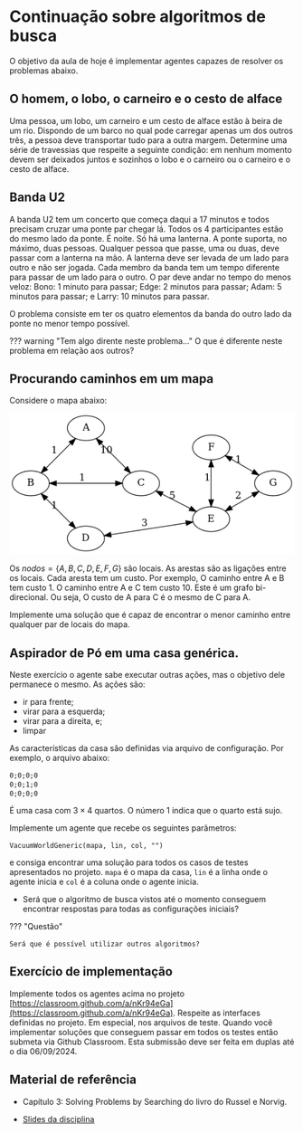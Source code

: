 # Continuação sobre algoritmos de busca

O objetivo da aula de hoje é implementar agentes capazes de resolver os problemas abaixo. 

## O homem, o lobo, o carneiro e o cesto de alface

Uma pessoa, um lobo, um carneiro e um cesto de alface estão à beira de
  um rio. Dispondo de um barco no qual pode carregar apenas um dos
  outros três, a pessoa deve transportar tudo para a outra margem.
  Determine uma série de travessias que respeite a seguinte condição:
  em nenhum momento devem ser deixados juntos e sozinhos o lobo e o
  carneiro ou o carneiro e o cesto de alface.

## Banda U2

A banda U2 tem um concerto que começa daqui a 17 minutos e
  todos precisam cruzar uma ponte par chegar lá. Todos os 4
  participantes estão do mesmo lado da ponte. É noite. Só
  há uma lanterna. A ponte suporta, no máximo, duas
  pessoas. Qualquer pessoa que passe, uma ou duas, deve passar com a
  lanterna na mão. A lanterna deve ser levada de um lado para outro
  e não ser jogada. Cada membro da banda tem um tempo diferente
  para passar de um lado para o outro. O par deve andar no tempo do
  menos veloz: Bono: 1 minuto para passar; Edge: 2 minutos para
  passar; Adam: 5 minutos para passar; e Larry: 10 minutos para
  passar.

O problema consiste em ter os quatro elementos da banda do outro lado
da ponte no menor tempo possível.

??? warning "Tem algo dirente neste problema..." 
    O que é diferente neste problema em relação aos outros?


<!--

## Cavalo e tabuleiro de xadrez

Considerando um tabuleiro de xadrez (`8x8`) com um
  único cavalo, quais os movimentos que o cavalo deve fazer para
  percorrer todas as posições do tabuleiro uma única vez e
  retornar ao ponto de partida?

## As 8 rainhas

Coloque oito rainhas em um tabuleiro de
  xadrez (`8x8` casas) de maneira que nenhuma rainha ameace
  outra, i.e., as rainhas não devem compartilhar colunas, linhas ou
  diagonais do tabuleiro.

-->

## Procurando caminhos em um mapa

Considere o mapa abaixo: 

![image](./img/grafo.png)

Os $nodos = \{A,B,C,D,E,F,G\}$ são locais. As arestas são as ligações entre os locais. Cada aresta tem um custo. Por exemplo, O caminho entre A e B tem custo 1. O caminho entre A e C tem custo 10. Este é um grafo bi-direcional. Ou seja, O custo de A para C é o mesmo de C para A.

Implemente uma solução que é capaz de encontrar o menor caminho entre qualquer par de locais do mapa. 

## Aspirador de Pó em uma casa genérica.

Neste exercício o agente sabe executar outras ações, mas o objetivo dele permanece o mesmo. As ações são: 

* ir para frente;
* virar para a esquerda;
* virar para a direita, e;
* limpar

As características da casa são definidas via arquivo de configuração. Por exemplo, o arquivo abaixo: 

```
0;0;0;0
0;0;1;0
0;0;0;0
```

É uma casa com $3 \times 4$ quartos. O número 1 indica que o quarto está sujo.

Implemente um agente que recebe os seguintes parâmetros: 

```
VacuumWorldGeneric(mapa, lin, col, "")
```

e consiga encontrar uma solução para todos os casos de testes apresentados no projeto. `mapa` é o mapa da casa, `lin` é a linha onde o agente inicia e `col` é a coluna onde o agente inicia. 

* Será que o algoritmo de busca vistos até o momento conseguem encontrar respostas para todas as configurações iniciais? 


??? "Questão"
    
    Será que é possível utilizar outros algoritmos? 


## Exercício de implementação

Implemente todos os agentes acima no projeto [https://classroom.github.com/a/nKr94eGa](https://classroom.github.com/a/nKr94eGa). Respeite as interfaces definidas no projeto. Em especial, nos arquivos de teste. Quando você implementar soluções que conseguem passar em todos os testes então submeta via Github Classroom. Esta submissão deve ser feita em duplas até o dia 06/09/2024. 

## Material de referência

* Capítulo 3: Solving Problems by Searching do livro do Russel e Norvig. 

* [Slides da disciplina](../../referencias/03_algoritmos_busca/busca_versaoFabricio.pdf)
